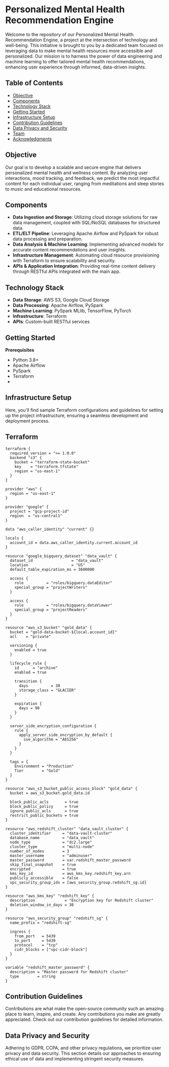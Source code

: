 # Personalized Mental Health Recommendation Engine

Welcome to the repository of our Personalized Mental Health Recommendation Engine, a project at the intersection of technology and well-being. This initiative is brought to you by a dedicated team focused on leveraging data to make mental health resources more accessible and personalized. Our mission is to harness the power of data engineering and machine learning to offer tailored mental health recommendations, enhancing user experience through informed, data-driven insights.

## Table of Contents
- [Objective](#objective)
- [Components](#components)
- [Technology Stack](#technology-stack)
- [Getting Started](#getting-started)
- [Infrastructure Setup](#infrastructure-setup)
- [Contribution Guidelines](#contribution-guidelines)
- [Data Privacy and Security](#data-privacy-and-security)
- [Team](#team)
- [Acknowledgments](#acknowledgments)

## Objective
Our goal is to develop a scalable and secure engine that delivers personalized mental health and wellness content. By analyzing user interactions, mood tracking, and feedback, we predict the most impactful content for each individual user, ranging from meditations and sleep stories to music and educational resources.

## Components
- **Data Ingestion and Storage**: Utilizing cloud storage solutions for raw data management, coupled with SQL/NoSQL databases for structured data.
- **ETL/ELT Pipeline**: Leveraging Apache Airflow and PySpark for robust data processing and preparation.
- **Data Analysis & Machine Learning**: Implementing advanced models for accurate content recommendations and user insights.
- **Infrastructure Management**: Automating cloud resource provisioning with Terraform to ensure scalability and security.
- **APIs & Application Integration**: Providing real-time content delivery through RESTful APIs integrated with the main app.

## Technology Stack
- **Data Storage**: AWS S3, Google Cloud Storage
- **Data Processing**: Apache Airflow, PySpark
- **Machine Learning**: PySpark MLlib, TensorFlow, PyTorch
- **Infrastructure**: Terraform
- **APIs**: Custom-built RESTful services

## Getting Started
**Prerequisites**
-  Python 3.8+
-  Apache Airflow
-  PySpark
-  Terraform
-  
## Infrastructure Setup
Here, you'll find sample Terraform configurations and guidelines for setting up the project infrastructure, ensuring a seamless development and deployment process.

## Terraform
```
terraform {
  required_version = ">= 1.0.0"
  backend "s3" {
    bucket = "terraform-state-bucket"
    key    = "terraform.tfstate"
    region = "us-east-1"
  }
}

provider "aws" {
  region = "us-east-1"
}

provider "google" {
  project = "gcp-project-id"
  region  = "us-central1"
}

data "aws_caller_identity" "current" {}

locals {
  account_id = data.aws_caller_identity.current.account_id
}

resource "google_bigquery_dataset" "data_vault" {
  dataset_id                 = "data_vault"
  location                   = "US"
  default_table_expiration_ms = 3600000

  access {
    role          = "roles/bigquery.dataEditor"
    special_group = "projectWriters"
  }

  access {
    role          = "roles/bigquery.dataViewer"
    special_group = "projectReaders"
  }
}

resource "aws_s3_bucket" "gold_data" {
  bucket = "gold-data-bucket-${local.account_id}"
  acl    = "private"

  versioning {
    enabled = true
  }

  lifecycle_rule {
    id      = "archive"
    enabled = true

    transition {
      days          = 30
      storage_class = "GLACIER"
    }

    expiration {
      days = 90
    }
  }

  server_side_encryption_configuration {
    rule {
      apply_server_side_encryption_by_default {
        sse_algorithm = "AES256"
      }
    }
  }

  tags = {
    Environment = "Production"
    Tier        = "Gold"
  }
}

resource "aws_s3_bucket_public_access_block" "gold_data" {
  bucket = aws_s3_bucket.gold_data.id

  block_public_acls       = true
  block_public_policy     = true
  ignore_public_acls      = true
  restrict_public_buckets = true
}

resource "aws_redshift_cluster" "data_vault_cluster" {
  cluster_identifier     = "data-vault-cluster"
  database_name          = "data_vault"
  node_type              = "dc2.large"
  cluster_type           = "multi-node"
  number_of_nodes        = 3
  master_username        = "adminuser"
  master_password        = var.redshift_master_password
  skip_final_snapshot    = true
  encrypted              = true
  kms_key_id             = aws_kms_key.redshift_key.arn
  publicly_accessible    = false
  vpc_security_group_ids = [aws_security_group.redshift_sg.id]
}

resource "aws_kms_key" "redshift_key" {
  description             = "Encryption key for Redshift cluster"
  deletion_window_in_days = 30
}

resource "aws_security_group" "redshift_sg" {
  name_prefix = "redshift-sg"

  ingress {
    from_port   = 5439
    to_port     = 5439
    protocol    = "tcp"
    cidr_blocks = ["vpc-cidr-block"]
  }
}

variable "redshift_master_password" {
  description = "Master password for Redshift cluster"
  type        = string
}
```



## Contribution Guidelines

Contributions are what make the open-source community such an amazing place to learn, inspire, and create. Any contributions you make are greatly appreciated. Check out our contribution guidelines for detailed information.

## Data Privacy and Security

Adhering to GDPR, CCPA, and other privacy regulations, we prioritize user privacy and data security. This section details our approaches to ensuring ethical use of data and implementing stringent security measures.
